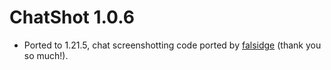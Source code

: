 # ChatShot 1.0.6

- Ported to 1.21.5, chat screenshotting code ported by [falsidge](https://github.com/falsidge) (thank you so much!).